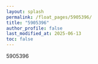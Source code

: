 ```yaml
---
layout: splash
permalink: /float_pages/5905396/
title: "5905396"
author_profile: false
last_modified_at: 2025-06-13
toc: false
---
```

 
5905396

